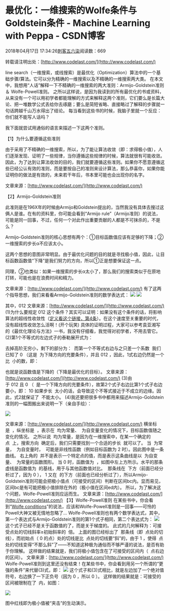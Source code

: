 # 最优化：一维搜索的Wolfe条件与Goldstein条件 - Machine Learning with Peppa - CSDN博客





2018年04月17日 17:34:26[刺客五六柒](https://me.csdn.net/qq_39521554)阅读数：669








转载请注明出处：[http://www.codelast.com/](http://www.codelast.com/)

line search（一维搜索，或线搜索）是最优化（Optimization）算法中的一个基础步骤/算法。它可以分为精确的一维搜索以及不精确的一维搜索两大类。
在本文中，我想用“人话”解释一下不精确的一维搜索的两大准则：Armijo-Goldstein准则 ＆ Wolfe-Powell准则。
之所以这样说，是因为我读到的所有最优化的书或资料，从来没有一个可以用初学者都能理解的方式来解释这两个准则，它们要么是长篇大论、把一堆数学公式丢给你去琢磨；要么是简短省略、直接略过了解释的步骤就一句话跨越千山万水得出了结论。
每当看到这些书的时候，我脑子里就一个反应：你们就不能写人话吗？

我下面就尝试用通俗的语言来描述一下这两个准则。

【1】为什么要遵循这些准则

由于采用了不精确的一维搜索，所以，为了能让算法收敛（即：求得极小值），人们逐渐发现、证明了一些规律，当你遵循这些规律的时候，算法就很有可能收敛。因此，为了达到让算法收敛的目的，我们就要遵循这些准则。如果你不愿意遵循这些已经公认有效的准则，而是要按自己的准则来设计算法，那么恭喜你，如果你能证明你的做法是有效的，未来若干年后，书本里可能也会出现你的名字。

文章来源：[http://www.codelast.com/](http://www.codelast.com/)

【2】Armijo-Goldstein准则

此准则是在196X年的时候由Armijo和Goldstein提出的，当然我没有具体去搜过这俩人是谁。在有的资料里，你可能会看到“Armijo rule”（Armijo准则）的说法，可能是同一回事，不过，任何一个对此作出重要贡献的人都是不可抹杀的，不是么？

Armijo-Goldstein准则的核心思想有两个：①目标函数值应该有足够的下降；②一维搜索的步长α不应该太小。

这两个思想的意图非常明显。由于最优化问题的目的就是寻找极小值，因此，让目标函数函数值“下降”是我们努力的方向，所以①正是想要保证这一点。

同理，②也类似：如果一维搜索的步长α太小了，那么我们的搜索类似于在原地打转，可能也是在浪费时间和精力。

文章来源：[http://www.codelast.com/](http://www.codelast.com/)
有了这两个指导思想，我们来看看Armijo-Goldstein准则的数学表达式：
![](http://www.codelast.com/wp-content/uploads/2011/05/Armijo-Goldstein_1.png)
![](http://www.codelast.com/wp-content/uploads/2011/05/Armijo-Goldstein_2.png)

其中，012
文章来源：[http://www.codelast.com/](http://www.codelast.com/)
(1)为什么要规定 012 这个条件？其实可以证明：如果没有这个条件的话，将影响算法的超线性收敛性（[定义看这个链接，第4条](http://www.codelast.com/?page_id=963)）。在这个速度至关重要的时代，没有超线性收敛怎么活啊！(开个玩笑)
具体的证明过程，大家可以参考袁亚湘写的《最优化理论与方法》一书，我没有仔细看，我觉得对初学者，不用去管它。
(2)第1个不等式的左边式子的泰勒展开式为：

去掉高阶无穷小，剩下的部分为： 
而第一个不等式右边与之只差一个系数 
我们已知了 0 （这是  为下降方向的充要条件），并且 012 ，因此，1式右边仍然是一个比  小的数，即：

也就是说函数值是下降的（下降是最优化的目标）。
文章来源：[http://www.codelast.com/](http://www.codelast.com/)
(3)由于 012 且 0 （  是一个下降方向的充要条件），故第2个式子右边比第1个式子右边要小，即：
10
如果步长  太小的话，会导致这个不等式接近于不成立的边缘。因此，式2就保证了  不能太小。
(4)我还要把很多书中都用来描述Armijo-Goldstein准则的一幅图搬出来说明一下（亲自手绘）：

![](http://www.codelast.com/wp-content/uploads/ckfinder/images/optimization_two_rules_in_line_search_1.jpg)

文章来源：[http://www.codelast.com/](http://www.codelast.com/)
横坐标是  ，纵坐标是  ，表示在  均为常量、  为自变量变化的情况下，目标函数值随之变化的情况。
之所以说  均为常量，是因为在一维搜索中，在某一个确定的点  上，搜索方向  确定后，我们只需要找到一个合适的步长  就可以了。
当  为常量，  为自变量时，  可能是非线性函数（例如目标函数为 2 时）。因此图中是一条曲线。
右上角的  并不是表示一个特定点的值，而是表示这条曲线是以  为自变量、  为常量的函数图形。
当 0 时，函数值为  ，如图中左上方所示。水平的那条虚线是函数值为  的基线，用于与其他函数值对比。
 那条线在  下方（前面已经分析过了，因为 0 ）， 1 又在  的下方（前面也已经分析过了），所以Armijo-Goldstein准则可能会把极小值点（可接受的区间）判断在区间bc内。显而易见，区间bc是有可能把极小值排除在外的（极小值在区间ed内）。
所以，为了解决这个问题，Wolfe-Powell准则应运而生。
文章来源：[http://www.codelast.com/](http://www.codelast.com/)
【3】Wolfe-Powell准则
在某些书中，你会看到“[Wolfe conditions](http://en.wikipedia.org/wiki/Wolfe_conditions)”的说法，应该和Wolfe-Powell准则是一回事——可怜的Powell大神又被无情地忽略了...
Wolfe-Powell准则也有两个数学表达式，其中，第一个表达式与Armijo-Goldstein准则的第1个式子相同，第二个表达式为：
![](http://www.codelast.com/wp-content/uploads/ckfinder/images/optimization_two_rules_in_line_search_2.jpg)
这个式子已经不是关于函数值的了，而是关于梯度的。
此式的几何解释为：可接受点处的切线斜率≥初始斜率的  倍。
上面的图已经标出了  那条线（即  点处的切线），而初始点（ 0 的点）处的切线是比  点处的切线要“斜”的，由于 1 ，使得  点处的切线变得“不那么斜”了——不知道这种极为通俗而不够严谨的说法，是否有助于你理解。
这样做的结果就是，我们将极小值包含在了可接受的区间内（  点右边的区间）。
文章来源：[http://www.codelast.com/](http://www.codelast.com/)
Wolfe-Powell准则到这里还没有结束！在某些书中，你会看到用另一个所谓的“更强的条件”来代替(3)式，即：
![](http://www.codelast.com/wp-content/uploads/ckfinder/images/optimization_two_rules_in_line_search_3.jpg)
这个式子和(3)式相比，就是左边加了一个绝对值符号，右边换了一下正负号（因为 0 ，所以 0 ）。
这样做的结果就是：可接受的区间被限制在了  内，如图：

![](http://www.codelast.com/wp-content/uploads/ckfinder/images/optimization_two_rules_in_line_search_4.jpg)

图中红线即为极小值被“夹击”的生动演示。



